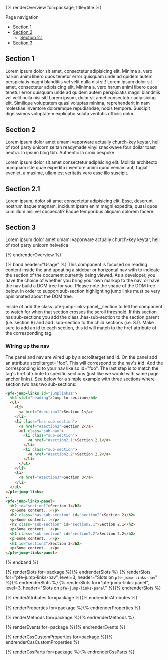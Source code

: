 {% renderOverview for=package, title=title %}
  <div class="pfe-l-grid pfe-m-gutters">
    <section class="pfe-l-grid__item pfe-m-3-col">
        <pfe-jump-links id="jumplinks1">
          <p slot="heading">Page navigation</p>
          <ul>
            <li> <a href="#Asection1">Section 1</a> </li>
            <li class="has-sub-section"> <a href="#Asection2">Section 2</a>
              <ul class="sub-nav">
                <li class="sub-section"> <a href="#Asection2.1">Section 2.1</a> </li>
              </ul>
            </li>
            <li> <a href="#Asection3">Section 3</a> </li>
          </ul>
        </pfe-jump-links>
      </section>
      <section class="pfe-l-grid__item pfe-m-9-col">
        <pfe-jump-links-panel scrolltarget="jumplinks1">
          <div>
            <h2 class="pfe-jump-links-panel__section" id="Asection1">Section 1</h2>
            <p>Lorem ipsum dolor sit amet, consectetur adipisicing elit. Minima a, vero harum animi libero quos tenetur error quisquam unde ad quidem autem perspiciatis magni blanditiis vel velit nulla nisi sit! Lorem ipsum dolor sit amet, consectetur adipisicing elit. Minima a, vero harum animi libero quos tenetur error quisquam unde ad quidem autem perspiciatis magni blanditiis vel velit nulla nisi sit! Lorem ipsum, dolor sit amet consectetur adipisicing elit. Similique voluptatem quasi voluptas minima, reprehenderit in nam molestiae inventore doloremque repudiandae, nobis tempore. Suscipit dignissimos voluptatem explicabo soluta veritatis officiis dolor.</p>
            <h2 class="pfe-jump-links-panel__section has-sub-section" id="Asection2">Section 2</h2>
            <p>Lorem ipsum dolor amet umami vaporware actually church-key keytar, hell of roof party unicorn
              seitan readymade vinyl snackwave four dollar toast neutra. In ipsum blog tbh. Authentic la croix bespoke</p>
            <p>Lorem ipsum dolor sit amet consectetur adipisicing elit. Mollitia architecto numquam iste quae expedita inventore animi quod veniam aut, fugiat eveniet, a maxime, ullam est veritatis vero esse illo suscipit.</p>
            <h2 class="pfe-jump-links-panel__section sub-section" id="Asection2.1">Section 2.1</h2>
            <p>Lorem ipsum, dolor sit amet consectetur adipisicing elit. Esse, deserunt nostrum itaque magnam, incidunt ipsam enim magni expedita, quasi quos cum illum nisi vel obcaecati? Eaque temporibus aliquam dolorem facere.</p>
            <h2 class="pfe-jump-links-panel__section" id="Asection3">Section 3</h2>
            <p>Lorem ipsum dolor amet umami vaporware actually church-key keytar, hell of roof party unicorn helvetica</p>
          </div>
        </pfe-jump-links-panel>
    </section>
  </div>
{% endrenderOverview %}

{% band header="Usage" %}
  This component is focused on reading content inside the and updating a sidebar or horizontal nav with to indicate the section of the document currently being viewed. As a developer, you have the choice of whether you bring your own markup to the nav, or have the nav build a DOM tree for you. Please note the shape of the DOM tree below. In order to support sub-section highlighting jump links must be very opinionated about the DOM tree.

  Inside of add the class .pfe-jump-links-panel__section to tell the component to watch for when that section crosses the scroll threshold. If this section has sub-sections you add the class .has-sub-section to the section parent (i.e. section 8) and add .sub-section to the child sections (i.e. 8.1). Make sure to add an id to each section, this id will match to the href attribute of the corresponding tag.

  ### Wiring up the nav
  The panel and nav are wired up by a scrolltarget and id. On the panel add an attribute scrolltarget="foo". This will correspond to the nav's #id. Add the corresponding id to your nav like so id="foo". The last step is to match the tag's href attribute to specific sections (just like we would with same page anchor links). See below for a simple example with three sections where section two has two sub-sections:

  ```html
  <pfe-jump-links id="jumplinks1">
    <h4 slot="heading">Jump to section</h4>
    <ul>
      <li>
        <a href="#section1">Section 1</a>
      </li>
      <li class="has-sub-section">
        <a href="#section2">Section 2</a>
        <ul class="sub-nav">
          <li class="sub-section">
            <a href="#section2.1">Section 2.1</a>
          </li>
          <li class="sub-section">
            <a href="#section2.2">Section 2.2</a>
          </li>
        </ul>
      </li>
      <li>
        <a href="#section3">Section 3</a>
      </li>
    </ul>
  </pfe-jump-links>
  ...
  <pfe-jump-links-panel>
    <h2 id="section1">Section 1</h2>
    <p>Some content...</p>
    <h2 class="has-sub-section" id="section2">Section 2</h2>
    <p>Some content...</p>
    <h2 class="sub-section" id="section2.1">Section 2.1</h2>
    <p>Some content...</p>
    <h2 class="sub-section" id="section2.2">Section 2.2</h2>
    <p>Some content...</p>
    <h2 id="section3">Section 3</h2>
    <p>Some content...</p>
  </pfe-jump-links-panel>
  ```
{% endband %}

{% renderSlots for=package %}{% endrenderSlots %}
{% renderSlots for="pfe-jump-links-nav", level=3, header="Slots on `pfe-jump-links-nav`" %}{% endrenderSlots %}
{% renderSlots for="pfe-jump-links-panel", level=3, header="Slots on `pfe-jump-links-panel`" %}{% endrenderSlots %}

{% renderAttributes for=package %}{% endrenderAttributes %}

{% renderProperties for=package %}{% endrenderProperties %}

{% renderMethods for=package %}{% endrenderMethods %}

{% renderEvents for=package %}{% endrenderEvents %}

{% renderCssCustomProperties for=package %}{% endrenderCssCustomProperties %}

{% renderCssParts for=package %}{% endrenderCssParts %}
